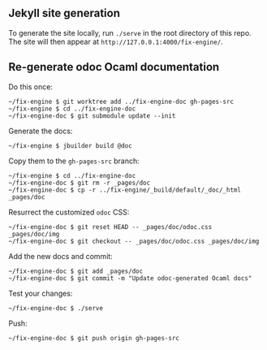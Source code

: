 ## Jekyll site generation

To generate the site locally, run `./serve` in the root directory of this repo. The site will then appear at `http://127.0.0.1:4000/fix-engine/`.

## Re-generate odoc Ocaml documentation

Do this once:

```
~/fix-engine $ git worktree add ../fix-engine-doc gh-pages-src
~/fix-engine $ cd ../fix-engine-doc
~/fix-engine-doc $ git submodule update --init
```

Generate the docs:

```
~/fix-engine $ jbuilder build @doc
```

Copy them to the `gh-pages-src` branch:

```
~/fix-engine $ cd ../fix-engine-doc
~/fix-engine-doc $ git rm -r _pages/doc
~/fix-engine-doc $ cp -r ../fix-engine/_build/default/_doc/_html _pages/doc
```

Resurrect the customized `odoc` CSS:

```
~/fix-engine-doc $ git reset HEAD -- _pages/doc/odoc.css _pages/doc/img
~/fix-engine-doc $ git checkout -- _pages/doc/odoc.css _pages/doc/img
```

Add the new docs and commit:
```
~/fix-engine-doc $ git add _pages/doc
~/fix-engine-doc $ git commit -m "Update odoc-generated Ocaml docs"
```

Test your changes:
```
~/fix-engine-doc $ ./serve
```

Push:
```
~/fix-engine-doc $ git push origin gh-pages-src
```
